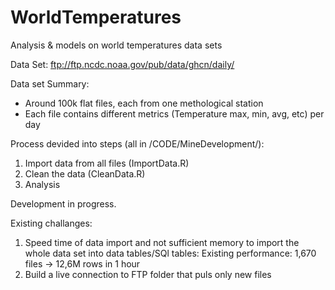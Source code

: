 # WorldTemperatures
Analysis &amp; models on world temperatures data sets

Data Set:
ftp://ftp.ncdc.noaa.gov/pub/data/ghcn/daily/

Data set Summary:

* Around 100k flat files, each from one methological station
* Each file contains different metrics (Temperature max, min, avg, etc) per day 



Process devided into steps (all in /CODE/MineDevelopment/):

1. Import data from all files (ImportData.R)
2. Clean the data (CleanData.R)
3. Analysis


Development in progress.

Existing challanges:

  1. Speed time of data import and not sufficient memory to import the whole data set into data tables/SQl tables:
      Existing performance: 1,670 files -> 12,6M rows in 1 hour
  2. Build  a live connection to FTP folder that puls only new files
  
